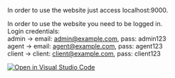 In order to use the website just access localhost:9000.

In order to use the website you need to be logged in.  
Login credentials:  
admin -> email: admin@example.com,  pass: admin123  
agent -> email: agent@example.com,  pass: agent123  
client -> client: client@example.com,  pass: client123    

[![Open in Visual Studio Code](https://classroom.github.com/assets/open-in-vscode-c66648af7eb3fe8bc4f294546bfd86ef473780cde1dea487d3c4ff354943c9ae.svg)](https://classroom.github.com/online_ide?assignment_repo_id=10522374&assignment_repo_type=AssignmentRepo)
